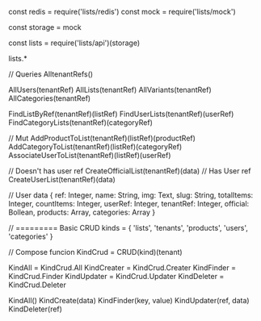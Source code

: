 const redis = require('lists/redis')
const mock = require('lists/mock')

const storage = mock

const lists = require('lists/api')(storage)

lists.*

// Queries
AlltenantRefs()

AllUsers(tenantRef)
AllLists(tenantRef)
AllVariants(tenantRef)
AllCategories(tenantRef)

FindListByRef(tenantRef)(listRef)
FindUserLists(tenantRef)(userRef)
FindCategoryLists(tenantRef)(categoryRef)

// Mut
AddProductToList(tenantRef)(listRef)(productRef)
AddCategoryToList(tenantRef)(listRef)(categoryRef)
AssociateUserToList(tenantRef)(listRef)(userRef)

// Doesn't has user ref
CreateOfficialList(tenantRef)(data)
// Has User ref
CreateUserList(tenantRef)(data)

// User data
{
  ref: Integer,
  name: String,
  img: Text,
  slug: String,
  totalItems: Integer,
  countItems: Integer,
  userRef: Integer,
  tenantRef: Integer,
  official: Bollean,
  products: Array,
  categories: Array
}

//  ========= Basic CRUD
kinds = {
  'lists',
  'tenants',
  'products',
  'users',
  'categories'
}

// Compose funcion
KindCrud = CRUD(kind)(tenant)

KindAll = KindCrud.All
KindCreater = KindCrud.Creater
KindFinder = KindCrud.Finder
KindUpdater = KindCrud.Updater
KindDeleter = KindCrud.Deleter

KindAll()
KindCreate(data)
KindFinder(key, value)
KindUpdater(ref, data)
KindDeleter(ref)
